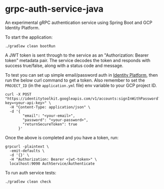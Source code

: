 # grpc-auth-service-java

An experimental gRPC authentication service using Spring Boot and GCP Identity Platform.

To start the application:
```
./gradlew clean bootRun
```

A JWT token is sent through to the service as an "Authorization: Bearer token" metadata pair. The service decodes the token and responds with success true/false, along with a status code and message.

To test you can set up simple email/password auth in [Identity Platform](https://cloud.google.com/identity-platform/docs), then run the below curl command to get a token. Also remember to set the `PROJECT_ID` (in the `application.yml` file) env variable to your GCP project ID.

```
curl -X POST "https://identitytoolkit.googleapis.com/v1/accounts:signInWithPassword?key=<your-api-key>" \
  -H "Content-Type: application/json" \
  -d '{
        "email": "<your-email>",
        "password": "<your-password>",
        "returnSecureToken": true
      }'
```

Once the above is completed and you have a token, run: 

```
grpcurl -plaintext \
  -emit-defaults \
  -d '{}' \
  -H "Authorization: Bearer <jwt-token>" \
  localhost:9090 AuthService/Authenticate
```

To run auth service tests:
```
./gradlew clean check
```